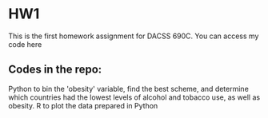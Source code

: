 # HW1
This is the first homework assignment for DACSS 690C. You can access my code here

## Codes in the repo:
Python to bin the 'obesity' variable, find the best scheme, and determine which countries had the lowest levels of alcohol and tobacco use, as well as obesity.
R to plot the data prepared in Python
